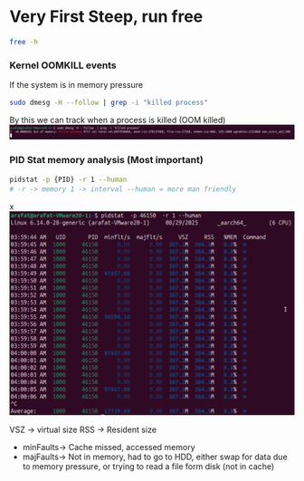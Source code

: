 # Very First Steep, run free


```bash
free -h
```




### Kernel OOMKILL events


If the system is in memory pressure

```bash
sudo dmesg -H --follow | grep -i "killed process"
```
By this we can track when a process is killed (OOM killed)
![alt text](image-10.png)


### PID Stat memory analysis (Most important)

```bash
pidstat -p {PID} -r 1 --human
# -r -> memory 1 -> interval --human = more man friendly
```

x![alt text](image-13.png)

VSZ -> virtual size
RSS -> Resident size

- minFaults-> Cache missed, accessed memory
- majFaults-> Not in memory, had to go to HDD, either swap for data due to memory pressure, or trying to read a file form disk (not in cache)